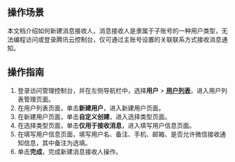 ## 操作场景
本文档介绍如何新建消息接收人，消息接收人是隶属于子账号的一种用户类型，无法编程访问或登录腾讯云控制台，仅可通过主账号设置的关联联系方式接收消息通知。

## 操作指南
1. 登录访问管理控制台，并在左侧导航栏中，选择**用户** > **[用户列表](https://console.cloud.tencent.com/cam)**，进入用户列表管理页面。
2. 在用户列表页面，单击**新建用户**，进入新建用户页面。
3. 在新建用户页面，单击**自定义创建**，进入选择类型页面。
4. 在选择类型页面，单击**仅用于接收消息**，进入填写用户信息页面。
4. 在填写用户信息页面，填写用户名、备注、手机、邮箱、是否允许微信接收通知信息，其中备注为选填。
5. 单击**完成**，完成新建消息接收人操作。

